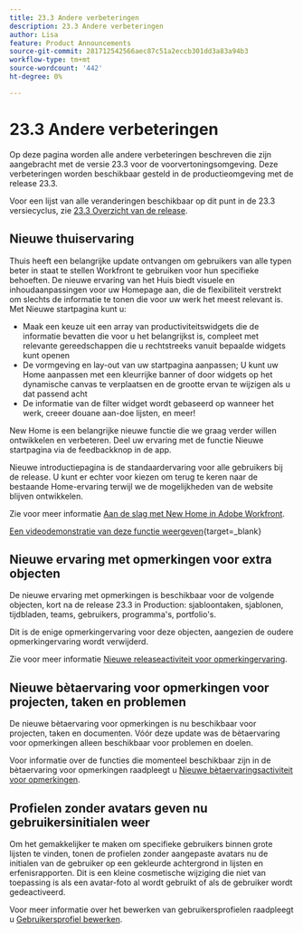 ```yaml
---
title: 23.3 Andere verbeteringen
description: 23.3 Andere verbeteringen
author: Lisa
feature: Product Announcements
source-git-commit: 281712542566aec87c51a2eccb301dd3a83a94b3
workflow-type: tm+mt
source-wordcount: '442'
ht-degree: 0%

---
```


# 23.3 Andere verbeteringen

Op deze pagina worden alle andere verbeteringen beschreven die zijn aangebracht met de versie 23.3 voor de voorvertoningsomgeving. Deze verbeteringen worden beschikbaar gesteld in de productieomgeving met de release 23.3.

Voor een lijst van alle veranderingen beschikbaar op dit punt in de 23.3 versiecyclus, zie [23.3 Overzicht van de release](/help/quicksilver/product-announcements/product-releases/23.3-release-activity/23-3-release-overview.md).

## Nieuwe thuiservaring

Thuis heeft een belangrijke update ontvangen om gebruikers van alle typen beter in staat te stellen Workfront te gebruiken voor hun specifieke behoeften. De nieuwe ervaring van het Huis biedt visuele en inhoudaanpassingen voor uw Homepage aan, die de flexibiliteit verstrekt om slechts de informatie te tonen die voor uw werk het meest relevant is. Met Nieuwe startpagina kunt u:

* Maak een keuze uit een array van productiviteitswidgets die de informatie bevatten die voor u het belangrijkst is, compleet met relevante gereedschappen die u rechtstreeks vanuit bepaalde widgets kunt openen
* De vormgeving en lay-out van uw startpagina aanpassen; U kunt uw Home aanpassen met een kleurrijke banner of door widgets op het dynamische canvas te verplaatsen en de grootte ervan te wijzigen als u dat passend acht
* De informatie van de filter widget wordt gebaseerd op wanneer het werk, creeer douane aan-doe lijsten, en meer!

New Home is een belangrijke nieuwe functie die we graag verder willen ontwikkelen en verbeteren. Deel uw ervaring met de functie Nieuwe startpagina via de feedbackknop in de app.

Nieuwe introductiepagina is de standaardervaring voor alle gebruikers bij de release. U kunt er echter voor kiezen om terug te keren naar de bestaande Home-ervaring terwijl we de mogelijkheden van de website blijven ontwikkelen.

Zie voor meer informatie [Aan de slag met New Home in Adobe Workfront](/help/quicksilver/workfront-basics/using-home/new-home/get-started-with-new-home.md).

[Een videodemonstratie van deze functie weergeven](https://video.tv.adobe.com/v/3420969/){target=_blank}

## Nieuwe ervaring met opmerkingen voor extra objecten

De nieuwe ervaring met opmerkingen is beschikbaar voor de volgende objecten, kort na de release 23.3 in Production: sjabloontaken, sjablonen, tijdbladen, teams, gebruikers, programma&#39;s, portfolio&#39;s.

Dit is de enige opmerkingervaring voor deze objecten, aangezien de oudere opmerkingervaring wordt verwijderd.

Zie voor meer informatie [Nieuwe releaseactiviteit voor opmerkingervaring](/help/quicksilver/product-announcements/betas/new-commenting-experience-beta/new-commenting-beta-experience-release-activity.md).

## Nieuwe bètaervaring voor opmerkingen voor projecten, taken en problemen

De nieuwe bètaervaring voor opmerkingen is nu beschikbaar voor projecten, taken en documenten. Vóór deze update was de bètaervaring voor opmerkingen alleen beschikbaar voor problemen en doelen.

Voor informatie over de functies die momenteel beschikbaar zijn in de bètaervaring voor opmerkingen raadpleegt u [Nieuwe bètaervaringsactiviteit voor opmerkingen](/help/quicksilver/product-announcements/betas/new-commenting-experience-beta/new-commenting-beta-experience-release-activity.md).

## Profielen zonder avatars geven nu gebruikersinitialen weer

Om het gemakkelijker te maken om specifieke gebruikers binnen grote lijsten te vinden, tonen de profielen zonder aangepaste avatars nu de initialen van de gebruiker op een gekleurde achtergrond in lijsten en erfenisrapporten. Dit is een kleine cosmetische wijziging die niet van toepassing is als een avatar-foto al wordt gebruikt of als de gebruiker wordt gedeactiveerd.

Voor meer informatie over het bewerken van gebruikersprofielen raadpleegt u [Gebruikersprofiel bewerken](/help/quicksilver/administration-and-setup/add-users/create-and-manage-users/edit-a-users-profile.md).
